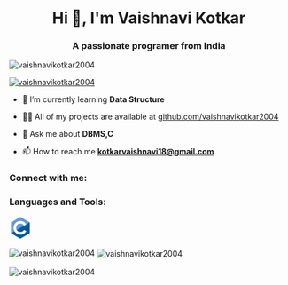 <h1 align="center">Hi 👋, I'm Vaishnavi Kotkar</h1>
<h3 align="center">A passionate programer from India</h3>

<p align="left"> <img src="https://komarev.com/ghpvc/?username=vaishnavikotkar2004&label=Profile%20views&color=0e75b6&style=flat" alt="vaishnavikotkar2004" /> </p>

<p align="left"> <a href="https://github.com/ryo-ma/github-profile-trophy"><img src="https://github-profile-trophy.vercel.app/?username=vaishnavikotkar2004" alt="vaishnavikotkar2004" /></a> </p>

- 🌱 I’m currently learning **Data Structure**

- 👨‍💻 All of my projects are available at [github.com/vaishnavikotkar2004](github.com/vaishnavikotkar2004)

- 💬 Ask me about **DBMS,C**

- 📫 How to reach me **kotkarvaishnavi18@gmail.com**

<h3 align="left">Connect with me:</h3>
<p align="left">
</p>

<h3 align="left">Languages and Tools:</h3>
<p align="left"> <a href="https://www.cprogramming.com/" target="_blank" rel="noreferrer"> <img src="https://raw.githubusercontent.com/devicons/devicon/master/icons/c/c-original.svg" alt="c" width="40" height="40"/> </a> </p>

<p><img align="left" src="https://github-readme-stats.vercel.app/api/top-langs?username=vaishnavikotkar2004&show_icons=true&locale=en&layout=compact" alt="vaishnavikotkar2004" /></p>

<p>&nbsp;<img align="center" src="https://github-readme-stats.vercel.app/api?username=vaishnavikotkar2004&show_icons=true&locale=en" alt="vaishnavikotkar2004" /></p>

<p><img align="center" src="https://github-readme-streak-stats.herokuapp.com/?user=vaishnavikotkar2004&" alt="vaishnavikotkar2004" /></p>





